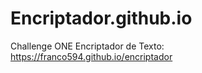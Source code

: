 # Encriptador.github.io
 Challenge ONE Encriptador de Texto:
https://franco594.github.io/encriptador
